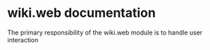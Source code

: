 # wiki.web documentation
The primary responsibility of the wiki.web module is to handle user interaction